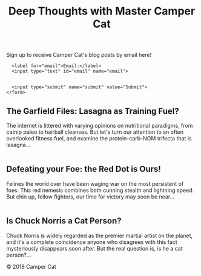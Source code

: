 <!--Improving accessibility with semantic HTML markup applies to using both appropriate tag names and attributes. The next several challenges cover some important scenarios using attributes in forms.

The label tag wraps the text for a specific form control item, usually the name or label for a choice. This ties meaning to the item and makes the form more readable. The for attribute on a label tag explicitly associates that label with the form control and is used by screen readers.

You learned about radio buttons and their labels in a lesson in the Basic HTML section. In that lesson, we wrapped the radio button input element inside a label element along with the label text in order to make the text clickable. Another way to achieve this is by using the for attribute, as explained in this lesson.

The value of the for attribute must be the same as the value of the id attribute of the form control. Here's an example:

<form>
  <label for="name">Name:</label>
  <input type="text" id="name" name="name">
</form>
Camper Cat expects a lot of interest in his thoughtful blog posts and wants to include an email sign up form. Add a for attribute on the email label that matches the id on its input field. -->

<body>
  <header>
    <h1>Deep Thoughts with Master Camper Cat</h1>
  </header>
  <section>
    <form>
      <p>Sign up to receive Camper Cat's blog posts by email here!</p>


      <label for="email">Email:</label>
      <input type="text" id="email" name="email">


      <input type="submit" name="submit" value="Submit">
    </form>
  </section>
  <article>
    <h2>The Garfield Files: Lasagna as Training Fuel?</h2>
    <p>The internet is littered with varying opinions on nutritional paradigms, from catnip paleo to hairball cleanses. But let's turn our attention to an often overlooked fitness fuel, and examine the protein-carb-NOM trifecta that is lasagna...</p>
  </article>
  <img src="samuraiSwords.jpeg" alt="">
  <article>
    <h2>Defeating your Foe: the Red Dot is Ours!</h2>
    <p>Felines the world over have been waging war on the most persistent of foes. This red nemesis combines both cunning stealth and lightning speed. But chin up, fellow fighters, our time for victory may soon be near...</p>
  </article>
  <img src="samuraiSwords.jpeg" alt="">
  <article>
    <h2>Is Chuck Norris a Cat Person?</h2>
    <p>Chuck Norris is widely regarded as the premier martial artist on the planet, and it's a complete coincidence anyone who disagrees with this fact mysteriously disappears soon after. But the real question is, is he a cat person?...</p>
  </article>
  <footer>&copy; 2018 Camper Cat</footer>
</body>
